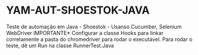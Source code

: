 # YAM-AUT-SHOESTOK-JAVA

Teste de automação em Java - Shoestok - Usanso Cucumber, Selenium WebDriver
IMPORTANTE*
Configurar a classe Hooks para linkar corretamente a pasta do chromedriver para rodar o executável.
Para rodar o teste, dê um Run na classe RunnerTest.Java
